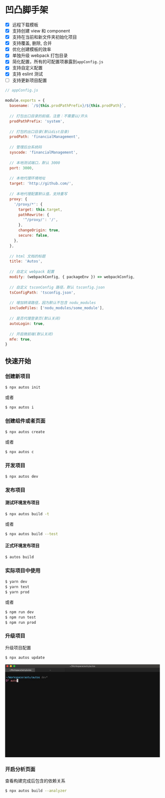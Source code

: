 # 凹凸脚手架

- [x] 远程下载模板
- [x] 支持创建 view 和 component
- [x] 支持在当前和新文件夹初始化项目
- [x] 支持覆盖, 删除, 合并
- [x] 优化创建模板的效率
- [x] 单独升级 webpack 打包目录
- [x] 简化配置，所有的可配置项暴露到`appConfig.js`
- [x] 支持自定义配置
- [x] 支持 eslint 测试
- [ ] 支持更新项目配置

```js
// appConfig.js

module.exports = {
  basename: `/${this.prodPathPrefix}/${this.prodPath}`,

  // 打包出口目录的前缀，注意：不需要以/开头
  prodPathPrefix: 'system',

  // 打包的出口目录(默认dist目录)
  prodPath: 'financialManagement',

  // 管理后台系统码
  syscode: 'financialManagement',

  // 本地测试端口，默认 3000
  port: 3000,

  // 本地代理环境地址
  target: 'http://github.com/',

  // 本地代理配置默认值，支持重写
  proxy: {
    '/proxy/*': {
      target: this.target,
      pathRewrite: {
        '^/proxy/': '/',
      },
      changeOrigin: true,
      secure: false,
    },
  },

  // html 文档的标题
  title: 'Autos',

  // 自定义 webpack 配置
  modify: (webpackConfig, { packageEnv }) => webpackConfig,

  // 自定义 tsconConfig 路径，默认 tsconfig.json
  tsConfigPath: 'tsconfig.json',

  // 增加转译路径，因为默认不包含 nodu_modules
  includeFiles: ['nodu_modules/some_module'],

  // 是否代理登录页(默认关闭)
  autoLogin: true,

  // 开启微前端(默认关闭)
  mfe: true,
}
```

## 快速开始

### 创建新项目

```bash
$ npx autos init
```

或者

```bash
$ npx autos i
```

### 创建组件或者页面

```bash
$ npx autos create
```

或者

```bash
$ npx autos c
```

### 开发项目

```bash
$ npx autos dev
```

### 发布项目

#### 测试环境发布项目

```bash
$ npx autos build -t
```

或者

```bash
$ npx autos build --test
```

#### 正式环境发布项目

```bash
$ autos build
```

### 实际项目中使用

```bash
$ yarn dev
$ yarn test
$ yarn prod
```

或者

```bash
$ npm run dev
$ npm run test
$ npm run prod
```

### 升级项目

升级项目配置

```bash
$ npx autos update
```

![update.gif](./assets/images/update.gif)

### 开启分析页面

查看构建完成后包含的依赖关系

```bash
$ npx autos build --analyzer
```
